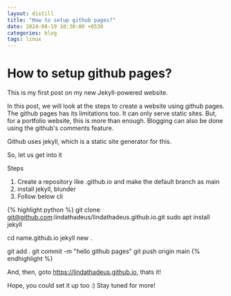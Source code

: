 ```yaml
---
layout: distill
title: "How to setup github pages?"
date: 2024-08-19 10:30:00 +0530
categories: blog
tags: linux
---
```


# How to setup github pages?

This is my first post on my new Jekyll-powered website. 

In this post, we will look at the steps to create a website using github pages.
The github pages has its limitations too. It can only serve static sites. But, for a portfolio website, this is more than enough. Blogging can also be done using the github's comments feature.

Github uses jekyll, which is a static site generator for this.

So, let us get into it

Steps

1. Create a repository like <username>.github.io and make the default branch as main
2. install jekyll, blunder
3. Follow below cli

{% highlight python %}
git clone git@github.com:lindathadeus/lindathadeus.github.io.git
sudo apt install jekyll

cd name.github.io
jekyll new .

git add .
git commit -m "hello github pages"
git push origin main
{% endhighlight %}

And, then, goto https://lindathadeus.github.io, thats it!

Hope, you could set it up too :)
Stay tuned for more!

